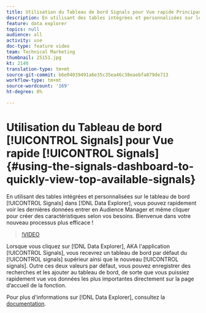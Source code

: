 ```yaml
---
title: Utilisation du Tableau de bord Signals pour Vue rapide Principaux signaux disponibles
description: En utilisant des tables intégrées et personnalisées sur le tableau de bord Signals dans Data Explorer, vous pouvez rapidement voir les dernières données entrer en Audience Manager et même cliquer pour créer des caractéristiques en fonction des besoins. Bienvenue dans votre nouveau processus plus efficace !
feature: data explorer
topics: null
audience: all
activity: use
doc-type: feature video
team: Technical Marketing
thumbnail: 25151.jpg
kt: 2140
translation-type: tm+mt
source-git-commit: b6e04039491a6e35c35ea46c38eaebfa879de713
workflow-type: tm+mt
source-wordcount: '169'
ht-degree: 0%

---
```



# Utilisation du Tableau de bord [!UICONTROL Signals] pour Vue rapide [!UICONTROL Signals] {#using-the-signals-dashboard-to-quickly-view-top-available-signals}

En utilisant des tables intégrées et personnalisées sur le tableau de bord [!UICONTROL Signals] dans [!DNL Data Explorer], vous pouvez rapidement voir les dernières données entrer en Audience Manager et même cliquer pour créer des caractéristiques selon vos besoins. Bienvenue dans votre nouveau processus plus efficace !

>[!VIDEO](https://video.tv.adobe.com/v/25151/?quality=12)

Lorsque vous cliquez sur [!DNL Data Explorer], AKA l&#39;application [!UICONTROL Signals], vous recevrez un tableau de bord par défaut du [!UICONTROL signals] supérieur ainsi que le nouveau [!UICONTROL signals]. Outre ces deux valeurs par défaut, vous pouvez enregistrer des recherches et les ajouter au tableau de bord, de sorte que vous puissiez rapidement vue vos données les plus importantes directement sur la page d’accueil de la fonction.

Pour plus d&#39;informations sur [!DNL Data Explorer], consultez la [documentation](https://experiencecloud.adobe.com/resources/help/en_US/aam/data-explorer.html).